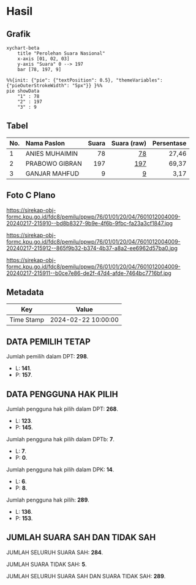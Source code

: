# Hasil

## Grafik

```mermaid
xychart-beta
    title "Perolehan Suara Nasional"
    x-axis [01, 02, 03]
    y-axis "Suara" 0 --> 197
    bar [78, 197, 9]
```

```mermaid
%%{init: {"pie": {"textPosition": 0.5}, "themeVariables": {"pieOuterStrokeWidth": "5px"}} }%%
pie showData
    "1" : 78
    "2" : 197
    "3" : 9
```

## Tabel

| No. | Nama Paslon    | Suara | Suara (raw) | Persentase |
|:--- |:-------------- | -----:| -----------:| ----------:|
| 1   | ANIES MUHAIMIN | 78    | [78][p-1]   | 27,46      |
| 2   | PRABOWO GIBRAN | 197   | [197][p-2]  | 69,37      |
| 3   | GANJAR MAHFUD  | 9     | [9][p-3]    | 3,17       |


[p-1]: https://github.com/gigit-pemilu/pemilu-2024/blob/main/pilpres/hitung-suara/sub/76-sulawesi-barat/sub/01-pasangkayu/sub/01-bambalamotu/sub/2004-randomayang/sub/009-tps/sub/paslon-1.txt
[p-2]: https://github.com/gigit-pemilu/pemilu-2024/blob/main/pilpres/hitung-suara/sub/76-sulawesi-barat/sub/01-pasangkayu/sub/01-bambalamotu/sub/2004-randomayang/sub/009-tps/sub/paslon-2.txt
[p-3]: https://github.com/gigit-pemilu/pemilu-2024/blob/main/pilpres/hitung-suara/sub/76-sulawesi-barat/sub/01-pasangkayu/sub/01-bambalamotu/sub/2004-randomayang/sub/009-tps/sub/paslon-3.txt

## Foto C Plano

https://sirekap-obj-formc.kpu.go.id/fdc8/pemilu/ppwp/76/01/01/20/04/7601012004009-20240217-215910--bd8b8327-9b9e-4f6b-9fbc-fa23a3cf1847.jpg

https://sirekap-obj-formc.kpu.go.id/fdc8/pemilu/ppwp/76/01/01/20/04/7601012004009-20240217-215912--865f9b32-b374-4b37-a8a2-ee6962d57ba0.jpg

https://sirekap-obj-formc.kpu.go.id/fdc8/pemilu/ppwp/76/01/01/20/04/7601012004009-20240217-215911--b0ce7e86-de2f-47d4-afde-7464bc7716bf.jpg


## Metadata

| Key        | Value               |
| ---------- | ------------------- |
| Time Stamp | 2024-02-22 10:00:00 |


## DATA PEMILIH TETAP

Jumlah pemilih dalam DPT: **298**.
 * L: **141**.
 * P: **157**.

## DATA PENGGUNA HAK PILIH

Jumlah pengguna hak pilih dalam DPT: **268**.
 * L: **123**.
 * P: **145**.

Jumlah pengguna hak pilih dalam DPTb: **7**.
 * L: **7**.
 * P: **0**.

Jumlah pengguna hak pilih dalam DPK: **14**.
 * L: **6**.
 * P: **8**.

Jumlah pengguna hak pilih: **289**.
 * L: **136**.
 * P: **153**.

## JUMLAH SUARA SAH DAN TIDAK SAH

JUMLAH SELURUH SUARA SAH: **284**.

JUMLAH SUARA TIDAK SAH: **5**.

JUMLAH SELURUH SUARA SAH DAN SUARA TIDAK SAH: **289**.


